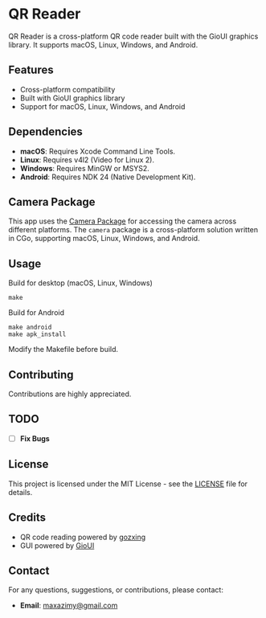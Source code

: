 # QR Reader

QR Reader is a cross-platform QR code reader built with the GioUI graphics library. It supports macOS, Linux, Windows, and Android.

## Features
- Cross-platform compatibility
- Built with GioUI graphics library
- Support for macOS, Linux, Windows, and Android

## Dependencies
- **macOS**: Requires Xcode Command Line Tools.
- **Linux**: Requires v4l2 (Video for Linux 2).
- **Windows**: Requires MinGW or MSYS2.
- **Android**: Requires NDK 24 (Native Development Kit).

## Camera Package
This app uses the [Camera Package](https://github.com/maxazimi/camera) for accessing the camera across different platforms. The `camera` package is a cross-platform solution written in CGo, supporting macOS, Linux, Windows, and Android.

## Usage
Build for desktop (macOS, Linux, Windows)
```shell
make
```
Build for Android
```shell
make android
make apk_install
```
Modify the Makefile before build.

## Contributing
Contributions are highly appreciated.

## TODO
- [ ] **Fix Bugs**

## License
This project is licensed under the MIT License - see the [LICENSE](LICENSE) file for details.

## Credits
- QR code reading powered by [gozxing](https://github.com/makiuchi-d/gozxing/qrcode)
- GUI powered by [GioUI](https://gioui.org)

## Contact

For any questions, suggestions, or contributions, please contact:
- **Email**: [maxazimy@gmail.com](mailto:maxazimy@gmail.com)
